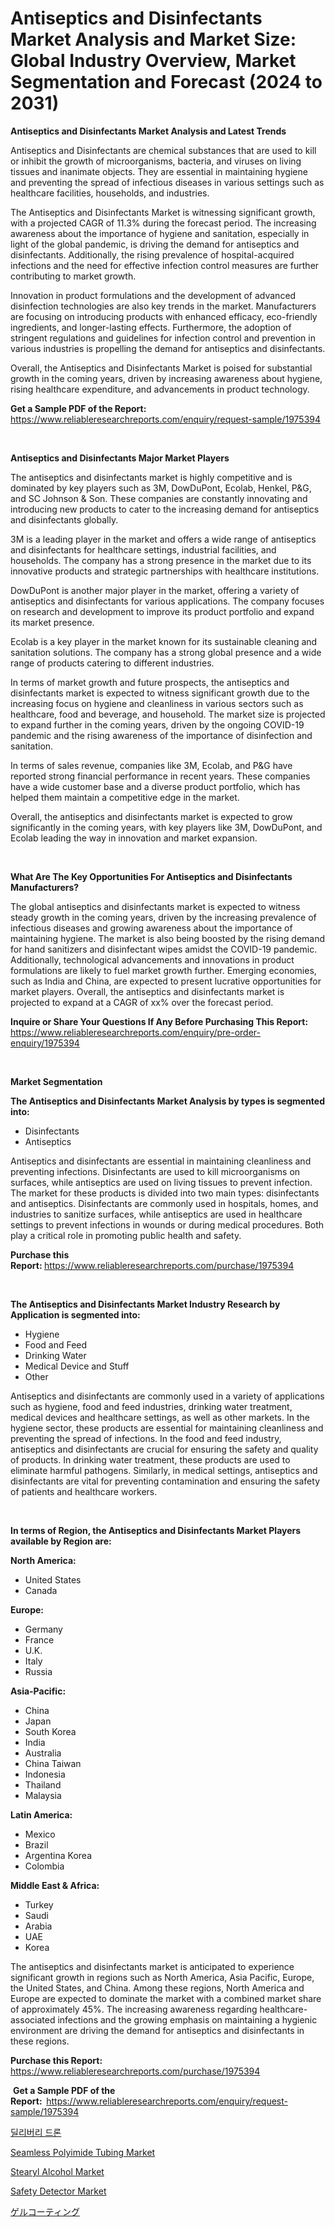 <p><h1>Antiseptics and Disinfectants Market Analysis and Market Size: Global Industry Overview, Market Segmentation and Forecast (2024 to 2031)</h1></p><p><strong>Antiseptics and Disinfectants Market Analysis and Latest Trends</strong></p>
<p><p>Antiseptics and Disinfectants are chemical substances that are used to kill or inhibit the growth of microorganisms, bacteria, and viruses on living tissues and inanimate objects. They are essential in maintaining hygiene and preventing the spread of infectious diseases in various settings such as healthcare facilities, households, and industries.</p><p>The Antiseptics and Disinfectants Market is witnessing significant growth, with a projected CAGR of 11.3% during the forecast period. The increasing awareness about the importance of hygiene and sanitation, especially in light of the global pandemic, is driving the demand for antiseptics and disinfectants. Additionally, the rising prevalence of hospital-acquired infections and the need for effective infection control measures are further contributing to market growth.</p><p>Innovation in product formulations and the development of advanced disinfection technologies are also key trends in the market. Manufacturers are focusing on introducing products with enhanced efficacy, eco-friendly ingredients, and longer-lasting effects. Furthermore, the adoption of stringent regulations and guidelines for infection control and prevention in various industries is propelling the demand for antiseptics and disinfectants.</p><p>Overall, the Antiseptics and Disinfectants Market is poised for substantial growth in the coming years, driven by increasing awareness about hygiene, rising healthcare expenditure, and advancements in product technology.</p></p>
<p><strong>Get a Sample PDF of the Report:&nbsp;</strong> <a href="https://www.reliableresearchreports.com/enquiry/request-sample/1975394">https://www.reliableresearchreports.com/enquiry/request-sample/1975394</a></p>
<p>&nbsp;</p>
<p><strong>Antiseptics and Disinfectants Major Market Players</strong></p>
<p><p>The antiseptics and disinfectants market is highly competitive and is dominated by key players such as 3M, DowDuPont, Ecolab, Henkel, P&G, and SC Johnson & Son. These companies are constantly innovating and introducing new products to cater to the increasing demand for antiseptics and disinfectants globally.</p><p>3M is a leading player in the market and offers a wide range of antiseptics and disinfectants for healthcare settings, industrial facilities, and households. The company has a strong presence in the market due to its innovative products and strategic partnerships with healthcare institutions.</p><p>DowDuPont is another major player in the market, offering a variety of antiseptics and disinfectants for various applications. The company focuses on research and development to improve its product portfolio and expand its market presence.</p><p>Ecolab is a key player in the market known for its sustainable cleaning and sanitation solutions. The company has a strong global presence and a wide range of products catering to different industries.</p><p>In terms of market growth and future prospects, the antiseptics and disinfectants market is expected to witness significant growth due to the increasing focus on hygiene and cleanliness in various sectors such as healthcare, food and beverage, and household. The market size is projected to expand further in the coming years, driven by the ongoing COVID-19 pandemic and the rising awareness of the importance of disinfection and sanitation.</p><p>In terms of sales revenue, companies like 3M, Ecolab, and P&G have reported strong financial performance in recent years. These companies have a wide customer base and a diverse product portfolio, which has helped them maintain a competitive edge in the market.</p><p>Overall, the antiseptics and disinfectants market is expected to grow significantly in the coming years, with key players like 3M, DowDuPont, and Ecolab leading the way in innovation and market expansion.</p></p>
<p>&nbsp;</p>
<p><strong>What Are The Key Opportunities For Antiseptics and Disinfectants Manufacturers?</strong></p>
<p><p>The global antiseptics and disinfectants market is expected to witness steady growth in the coming years, driven by the increasing prevalence of infectious diseases and growing awareness about the importance of maintaining hygiene. The market is also being boosted by the rising demand for hand sanitizers and disinfectant wipes amidst the COVID-19 pandemic. Additionally, technological advancements and innovations in product formulations are likely to fuel market growth further. Emerging economies, such as India and China, are expected to present lucrative opportunities for market players. Overall, the antiseptics and disinfectants market is projected to expand at a CAGR of xx% over the forecast period.</p></p>
<p><strong>Inquire or Share Your Questions If Any Before Purchasing This Report:</strong> <a href="https://www.reliableresearchreports.com/enquiry/pre-order-enquiry/1975394">https://www.reliableresearchreports.com/enquiry/pre-order-enquiry/1975394</a></p>
<p>&nbsp;</p>
<p><strong>Market Segmentation</strong></p>
<p><strong>The Antiseptics and Disinfectants Market Analysis by types is segmented into:</strong></p>
<p><ul><li>Disinfectants</li><li>Antiseptics</li></ul></p>
<p><p>Antiseptics and disinfectants are essential in maintaining cleanliness and preventing infections. Disinfectants are used to kill microorganisms on surfaces, while antiseptics are used on living tissues to prevent infection. The market for these products is divided into two main types: disinfectants and antiseptics. Disinfectants are commonly used in hospitals, homes, and industries to sanitize surfaces, while antiseptics are used in healthcare settings to prevent infections in wounds or during medical procedures. Both play a critical role in promoting public health and safety.</p></p>
<p><strong>Purchase this Report:&nbsp;</strong><a href="https://www.reliableresearchreports.com/purchase/1975394">https://www.reliableresearchreports.com/purchase/1975394</a></p>
<p>&nbsp;</p>
<p><strong>The Antiseptics and Disinfectants Market Industry Research by Application is segmented into:</strong></p>
<p><ul><li>Hygiene</li><li>Food and Feed</li><li>Drinking Water</li><li>Medical Device and Stuff</li><li>Other</li></ul></p>
<p><p>Antiseptics and disinfectants are commonly used in a variety of applications such as hygiene, food and feed industries, drinking water treatment, medical devices and healthcare settings, as well as other markets. In the hygiene sector, these products are essential for maintaining cleanliness and preventing the spread of infections. In the food and feed industry, antiseptics and disinfectants are crucial for ensuring the safety and quality of products. In drinking water treatment, these products are used to eliminate harmful pathogens. Similarly, in medical settings, antiseptics and disinfectants are vital for preventing contamination and ensuring the safety of patients and healthcare workers.</p></p>
<p>&nbsp;</p>
<p><strong>In terms of Region, the Antiseptics and Disinfectants Market Players available by Region are:</strong></p>
<p>
    <p> <strong> North America: </strong>
        <ul>
            <li>United States</li>
            <li>Canada</li>
        </ul>
        </p> 
    <p> <strong> Europe: </strong>
        <ul>
            <li>Germany</li>
            <li>France</li>
            <li>U.K.</li>
            <li>Italy</li>
            <li>Russia</li>
        </ul>
        </p> 
    <p> <strong> Asia-Pacific: </strong>
        <ul>
            <li>China</li>
            <li>Japan</li>
            <li>South Korea</li>
            <li>India</li>
            <li>Australia</li>
            <li>China Taiwan</li>
            <li>Indonesia</li>
            <li>Thailand</li>
            <li>Malaysia</li>
        </ul>
        </p> 
    <p> <strong> Latin America: </strong>
        <ul>
            <li>Mexico</li>
            <li>Brazil</li>
            <li>Argentina Korea</li>
            <li>Colombia</li>
        </ul>
        </p> 
    <p> <strong> Middle East & Africa: </strong>
        <ul>
            <li>Turkey</li>
            <li>Saudi</li>
            <li>Arabia</li>
            <li>UAE</li>
            <li>Korea</li>
        </ul>
    </p>
    </p>
<p><p>The antiseptics and disinfectants market is anticipated to experience significant growth in regions such as North America, Asia Pacific, Europe, the United States, and China. Among these regions, North America and Europe are expected to dominate the market with a combined market share of approximately 45%. The increasing awareness regarding healthcare-associated infections and the growing emphasis on maintaining a hygienic environment are driving the demand for antiseptics and disinfectants in these regions.</p></p>
<p><strong>Purchase this Report: </strong><a href="https://www.reliableresearchreports.com/purchase/1975394">https://www.reliableresearchreports.com/purchase/1975394</a></p>
<p>&nbsp;<strong>Get a Sample PDF of the Report:&nbsp;&nbsp;</strong><a href="https://www.reliableresearchreports.com/enquiry/request-sample/1975394">https://www.reliableresearchreports.com/enquiry/request-sample/1975394</a></p>
<p><strong></strong></p>
<p><p><a href="https://github.com/khytkeqagplkzqvh/Market-Research-Report-List-1/blob/main/4592751191257.md">딜리버리 드론</a></p><p><a href="https://issuu.com/reportprime-2/docs/seamless-polyimide-tubing-market-size-2030.pptx">Seamless Polyimide Tubing Market</a></p><p><a href="https://github.com/fiixsa/Market-Research-Report-List-1/blob/main/stearyl-alcohol-market.md">Stearyl Alcohol Market</a></p><p><a href="https://view.publitas.com/reportprime-1/safety-detector-market-insights-market-players-and-forecast-till-2030/">Safety Detector Market</a></p><p><a href="https://github.com/bucuel854722/Market-Research-Report-List-1/blob/main/2486963191412.md">ゲルコーティング</a></p></p>